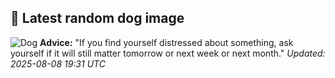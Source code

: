 ## 🐶 Latest random dog image
![Dog](https://images.dog.ceo/breeds/segugio-italian/n02090722_001.jpg)
**Advice:** "If you find yourself distressed about something, ask yourself if it will still matter tomorrow or next week or next month."
*Updated: 2025-08-08 19:31 UTC*
